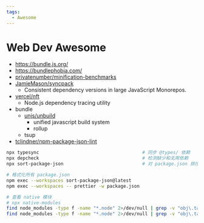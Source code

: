 ```yaml
---
tags:
  - Awesome
---
```


# Web Dev Awesome

- https://bundle.js.org/
- https://bundlephobia.com/
- [privatenumber/minification-benchmarks](https://github.com/privatenumber/minification-benchmarks)
- [JamieMason/syncpack](https://github.com/JamieMason/syncpack)
  - Consistent dependency versions in large JavaScript Monorepos.
- [vercel/nft](https://github.com/vercel/nft)
  - Node.js dependency tracing utility
- bundle
  - [unjs/unbuild](https://github.com/unjs/unbuild)
    - unified javascript build system
    - rollup
  - tsup
- [tclindner/npm-package-json-lint](https://github.com/tclindner/npm-package-json-lint)

```bash
npx typesync                                      # 同步 @types/ 依赖
npx depcheck                                      # 检测缺少和无用依赖
npx sort-package-json                             # 对 package.json 排序 - prettier 也可以

# 格式化所有 package.json
npm exec --workspaces sort-package-json@latest
npm exec --workspaces -- prettier -w package.json

# 查看 native 模块
# npx native-modules
find node_modules -type f -name "*.node" 2>/dev/null | grep -v "obj\.target"
find node_modules -type f -name "*.node" 2>/dev/null | grep -v "obj\.target" | xargs ldd
```
